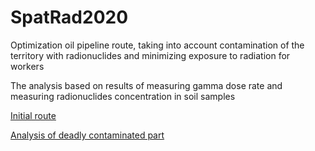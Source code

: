 # SpatRad2020
Optimization oil pipeline route, taking into account contamination of the territory with radionuclides and minimizing exposure to radiation for workers

The analysis based on results of measuring gamma dose rate and measuring radionuclides concentration in soil samples

[Initial route](https://github.com/nikitinale/SpatRad2020/blob/master/spat_rad_tot.ipynb)

[Analysis of deadly contaminated part](https://github.com/nikitinale/SpatRad2020/blob/master/radiroute7.ipynb)
